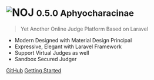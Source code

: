 # ![NOJ](https://github.com/ZsgsDesign/NOJ/raw/master/noj2.png) <small>0.5.0 Aphyocharacinae</small>

> Yet Another Online Judge Platform Based on Laravel

- Modern Designed with Material Design Principal
- Expressive, Elegant with Laravel Framework
- Support Virtual Judges as well
- Sandbox Secured Judger

[GitHub](https://github.com/ZsgsDesign/NOJ/)
[Getting Started](#noj-documentation)